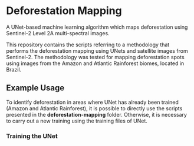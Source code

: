 # Deforestation Mapping
A UNet-based machine learning algorithm which maps deforestation using Sentinel-2 Level 2A multi-spectral images.

This repository contains the scripts referring to a methodology that performs the deforestation mapping using UNets and satellite images from Sentinel-2. The methodology was tested for mapping deforestation spots using images from the Amazon and Atlantic Rainforest biomes, located in Brazil.

## Example Usage
To identify deforestation in areas where UNet has already been trained (Amazon and Atlantic Rainforest), it is possible to directly use the scripts presented in the **deforestation-mapping** folder. Otherwise, it is necessary to carry out a new training using the training files of UNet.

### Training the UNet
